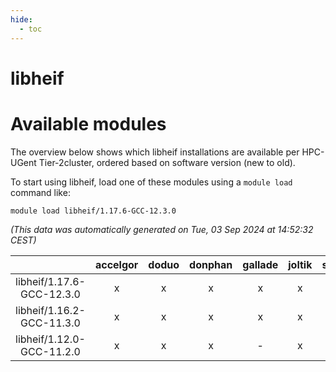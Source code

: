 ```yaml
---
hide:
  - toc
---
```


libheif
=======

# Available modules


The overview below shows which libheif installations are available per HPC-UGent Tier-2cluster, ordered based on software version (new to old).

To start using libheif, load one of these modules using a `module load` command like:

```shell
module load libheif/1.17.6-GCC-12.3.0
```

*(This data was automatically generated on Tue, 03 Sep 2024 at 14:52:32 CEST)*  

| |accelgor|doduo|donphan|gallade|joltik|shinx|skitty|
| :---: | :---: | :---: | :---: | :---: | :---: | :---: | :---: |
|libheif/1.17.6-GCC-12.3.0|x|x|x|x|x|x|x|
|libheif/1.16.2-GCC-11.3.0|x|x|x|x|x|-|x|
|libheif/1.12.0-GCC-11.2.0|x|x|x|-|x|-|x|
